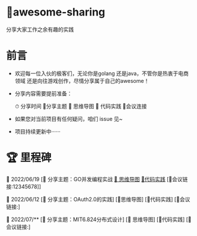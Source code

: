 #  :herb:awesome-sharing
分享大家工作之余有趣的实践



# 前言

- 欢迎每一位入伙的极客们，无论你是golang 还是java，不管你是热衷于电商领域 还是向往游戏创作，尽情分享属于自己的awesome！

- 分享内容需要提前准备：

  ⏱ 分享时间  🎃分享主题  🌟 思维导图  🧬 代码实践  💐会议连接

- 如果您对当前项目有任何疑问，咱们 issue 见~

- 项目持续更新中······



# :trophy: 里程碑

  :calendar: 2022/06/19   [:bookmark_tabs: 分享主题：GO并发编程实战 [🚀 思维导图](https://github.com/aganc/awesome-sharing/blob/a484b8248f13df7651844d40184d9a7c543b1c22/gzx/2022-0619/go%E5%B9%B6%E5%8F%91%E7%BC%96%E7%A8%8B%E5%AE%9E%E6%88%98.xmind) [🧬代码实践]( https://github.com/aganc/awesome-sharing/blob/a484b8248f13df7651844d40184d9a7c543b1c22/gzx/2022-0619/go%E5%B9%B6%E5%8F%91%E7%BC%96%E7%A8%8B%E5%AE%9E%E6%88%98-Demo.go) [💐会议链接:12345678]]

  :calendar: 2022/06/12   [:bookmark_tabs: 分享主题：OAuth2.0的实践] [🚀思维导图] [🧬代码实践] [💐会议链接:]

  :calendar: 2022/07/**   [:bookmark_tabs: 分享主题：MIT6.824分布式设计]  [🚀 思维导图] [🧬代码实践] [💐会议链接:]







